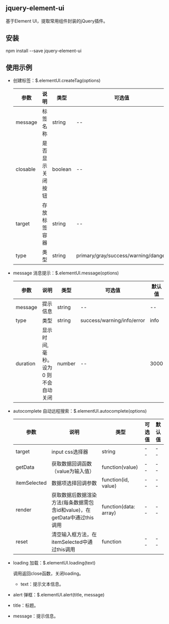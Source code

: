 ## jquery-element-ui

基于Element UI，提取常用组件封装的jQuery插件。

## 安装

npm install --save jquery-element-ui

## 使用示例

- 创建标签：$.elementUI.createTag(options)

    参数 | 说明 | 类型 | 可选值 | 默认值
    -----|-----|------|--------|------
    message | 标签名称 | string | -- | --
    closable | 是否显示关闭按钮 | boolean | -- | false
    target | 存放标签容器 | string | -- | --
    type |  类型 | string | primary/gray/success/warning/danger | default

- message 消息提示：$.elementUI.message(options)

    参数 | 说明 | 类型 | 可选值 | 默认值
    -----|-----|------|--------|------
    message | 提示信息 | string | -- | --
    type |  类型 | string | success/warning/info/error | info
    duration | 显示时间, 毫秒。设为 0 则不会自动关闭 | number | -- | 3000

- autocomplete 自动远程搜索：$.elementUI.autocomplete(options)

    参数 | 说明 | 类型 | 可选值 | 默认值
    -----|-----|------|--------|------
    target |  input css选择器 | string | -- | --
    getData | 获取数据回调函数（value为输入值） | function(value) | -- | --
    itemSelected | 数据项选择回调参数 | function(id, value) | -- | --
    render | 获取数据后数据渲染方法(每条数据需包含id和value)，在getData中通过this调用 | function(data: array) | -- | --
    reset  | 清空输入框方法，在itemSelected中通过this调用 | function | -- | --

- loading 加载：$.elementUI.loading(text)

    调用返回close函数，关闭loading。
 
    - text：提示文本信息。

- alert 弹框：$.elementUI.alert(title, message)

- title：标题。
- message：提示信息。

